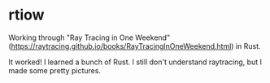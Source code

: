 # rtiow
Working through "Ray Tracing in One Weekend" (https://raytracing.github.io/books/RayTracingInOneWeekend.html) in Rust.

It worked! I learned a bunch of Rust. I still don't understand raytracing, but I made some pretty pictures.
